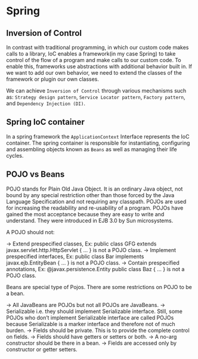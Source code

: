 # Spring
## Inversion of Control
In contrast with traditional programming, in which our custom code makes calls to a library, IoC enables a framework(in my case Spring) to take control of the flow of a program and make calls to our custom code. To enable this, frameworks use abstractions with additional behavior built in. If we want to add our own behavior, we need to extend the classes of the framework or plugin our own classes.

We can achieve `Inversion of Control` through various mechanisms such as: `Strategy design pattern`, `Service Locator pattern`, `Factory pattern`, and `Dependency Injection (DI)`.


## Spring IoC container
In a spring framework the `ApplicationContext` Interface represents the IoC container. The spring container is responsible for instantiating, configuring and assembling objects known as `Beans` as well as managing their life cycles.

## POJO vs Beans
POJO stands for Plain Old Java Object. It is an ordinary Java object, not bound by any special restriction other than those forced by the Java Language Specification and not requiring any classpath. POJOs are used for increasing the readability and re-usability of a program. POJOs have gained the most acceptance because they are easy to write and understand. They were introduced in EJB 3.0 by Sun microsystems.

A POJO should not:

-> Extend prespecified classes, Ex: public class GFG extends javax.servlet.http.HttpServlet { … } is not a POJO class.
-> Implement prespecified interfaces, Ex: public class Bar implements javax.ejb.EntityBean { … } is not a POJO class.
-> Contain prespecified annotations, Ex: @javax.persistence.Entity public class Baz { … } is not a POJO class.

Beans are special type of Pojos. There are some restrictions on POJO to be a bean.

-> All JavaBeans are POJOs but not all POJOs are JavaBeans.
-> Serializable i.e. they should implement Serializable interface. Still, some POJOs who don’t implement Serializable interface are called POJOs because Serializable is a marker interface and therefore not of much burden.
-> Fields should be private. This is to provide the complete control on fields.
-> Fields should have getters or setters or both.
-> A no-arg constructor should be there in a bean.
-> Fields are accessed only by constructor or getter setters.

